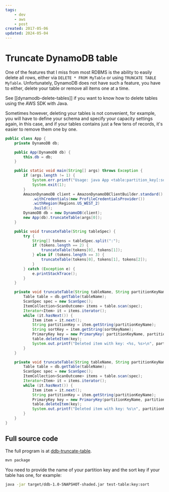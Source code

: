 ```yaml
---
tags:
    - dev
    - aws
    - post
created: 2017-05-06
updated: 2024-05-04
---
```

# Truncate DynamoDB table

One of the features that I miss from most RDBMS is the ability to easily delete all rows, either via `DELETE * FROM MyTable` or using `TRUNCATE TABLE MyTable`. Unfortunately, DynamoDB does not have such a feature, you have to either, delete your table or remove all items one at a time.

See [[dynamodb-delete-tables]] if you want to know how to delete tables using the AWS SDK with Java.

Sometimes however, deleting your tables is not convenient, for example, you will have to define your schema and specify your capacity settings again, in this case, and if your tables contains just a few tens of records, it's easier to remove them one by one.

```java
public class App {
    private DynamoDB db;

    public App(DynamoDB db) {
        this.db = db;
    }

    public static void main(String[] args) throws Exception {
        if (args.length != 1) {
            System.err.printf("Usage: java App <table:partition_key[:sort_key]>\n");
            System.exit(1);
        }
        AmazonDynamoDB client = AmazonDynamoDBClientBuilder.standard()
            .withCredentials(new ProfileCredentialsProvider())
            .withRegion(Regions.US_WEST_2)
            .build();
        DynamoDB db = new DynamoDB(client);
        new App(db).truncateTable(args[0]);
    }

    public void truncateTable(String tableSpec) {
        try {
            String[] tokens = tableSpec.split(":");
            if (tokens.length == 2) {
                truncateTable(tokens[0], tokens[1]);
            } else if (tokens.length == 3) {
                truncateTable(tokens[0], tokens[1], tokens[2]);
            }
        } catch (Exception e) {
            e.printStackTrace();
        }
    }

    private void truncateTable(String tableName, String partitionKeyName, String sortKeyName) throws Exception {
        Table table = db.getTable(tableName);
        ScanSpec spec = new ScanSpec();
        ItemCollection<ScanOutcome> items = table.scan(spec);
        Iterator<Item> it = items.iterator();
        while (it.hasNext()) {
            Item item = it.next();
            String partitionKey = item.getString(partitionKeyName);
            String sortKey = item.getString(sortKeyName);
            PrimaryKey key = new PrimaryKey( partitionKeyName, partitionKey, sortKeyName, sortKey);
            table.deleteItem(key);
            System.out.printf("Deleted item with key: <%s, %s>\n", partitionKey, sortKey);
        }
    }

    private void truncateTable(String tableName, String partitionKeyName) throws Exception {
        Table table = db.getTable(tableName);
        ScanSpec spec = new ScanSpec();
        ItemCollection<ScanOutcome> items = table.scan(spec);
        Iterator<Item> it = items.iterator();
        while (it.hasNext()) {
            Item item = it.next();
            String partitionKey = item.getString(partitionKeyName);
            PrimaryKey key = new PrimaryKey(partitionKeyName, partitionKey);
            table.deleteItem(key);
            System.out.printf("Deleted item with key: %s\n", partitionKey);
        }
    }
}
```

## Full source code
The full program is at [ddb-truncate-table](https://github.com/rendon/code-samples/tree/master/ddb-truncate-table).
```sh
mvn package
```

You need to provide the name of your partition key and the sort key if your table has one, for example:
```sh
java -jar target/ddb-1.0-SNAPSHOT-shaded.jar test-table:key:sort
```
